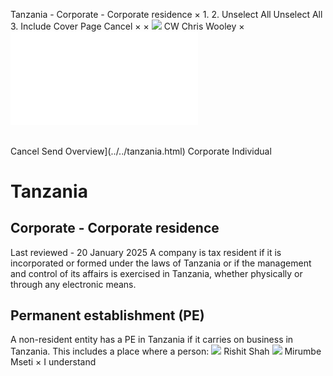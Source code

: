 Tanzania - Corporate - Corporate residence
×
1.
2.
Unselect All
Unselect All
3.
Include Cover Page
Cancel
×
×
![](../../-/media/world-wide-tax-summaries/attachments/global---chris-wooley.ashx%3Frev=ac5e5f3223b34096b1afc2a6009c7320&revision=ac5e5f32-23b3-4096-b1af-c2a6009c7320&hash=859B7ADC84DC2CBEC9760E9E6EE7DE6D0A8BFCDF)
CW
Chris Wooley
×
![](corporate-residence.html)
######
Cancel
Send
Overview](../../tanzania.html)
Corporate
Individual
# Tanzania
## Corporate - Corporate residence
Last reviewed - 20 January 2025
A company is tax resident if it is incorporated or formed under the laws of Tanzania or if the management and control of its affairs is exercised in Tanzania, whether physically or through any electronic means.
## Permanent establishment (PE)
A non-resident entity has a PE in Tanzania if it carries on business in Tanzania. This includes a place where a person:
![](../../-/media/world-wide-tax-summaries/attachments/tanzania---rishit-shah.ashx%3Frev=a461f3da77544bc19ebd13d4a77bd1ad&revision=a461f3da-7754-4bc1-9ebd-13d4a77bd1ad&hash=1382D5458EC0FA6DA64ABCB6F281E5467491746E)
Rishit Shah
![](../../-/media/world-wide-tax-summaries/attachments/tanzania---mirumbe_mseti.ashx%3Frev=07a1187f85e24761a6bd23d4c8082504&revision=07a1187f-85e2-4761-a6bd-23d4c8082504&hash=D438C1A9ADD82C47613379E132854D1465809549)
Mirumbe Mseti
×
I understand